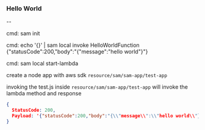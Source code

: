 ### Hello World

--

cmd: sam init

cmd: echo '{}' | sam local invoke HelloWorldFunction
{"statusCode":200,"body":"{\"message\":\"hello world\"}"}

cmd: sam local start-lambda

create a node app with aws sdk `resource/sam/sam-app/test-app`

invoking the test.js inside `resource/sam/sam-app/test-app` will invoke the lambda method and response 

```json
{
  StatusCode: 200,
  Payload: '{"statusCode":200,"body":"{\\"message\\":\\"hello world\\"}"}'
}
```